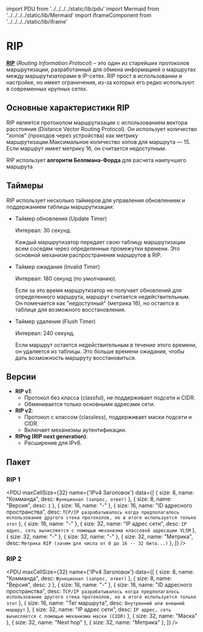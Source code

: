 import PDU from '../../../../static/lib/pdu'
import Mermaid from '../../../../static/lib/Mermaid'
import IframeComponent from '../../../../static/lib/iframe'

# RIP

**[RIP](https://www.youtube.com/watch?v=PfakLoNEmn0)** (*Routing Information Protocol*) – это один из старейших протоколов маршрутизации, разработанный для обмена информацией о маршрутах между маршрутизаторами в IP-сетях. RIP прост в использовании и настройке, но имеет ограничения, из-за которых его редко используют в современных крупных сетях.

## Основные характеристики RIP

RIP является протоколом маршрутизации с использованием вектора расстояния (Distance Vector Routing Protocol). Он использует количество "хопов" (проходов через устройства) как метрику маршрутизации.Максимальное количество хопов для маршрута — 15. Если маршрут имеет метрику 16, он считается недоступным. 

RIP использует **алгоритм Беллмана-Форда** для расчета наилучшего маршрута

## Таймеры

RIP использует несколько таймеров для управления обновлением и поддержанием таблицы маршрутизации:

- Таймер обновления (Update Timer)

    Интервал: 30 секунд.

    Каждый маршрутизатор передает свою таблицу маршрутизации всем соседям через определенные промежутки времени.
    Это основной механизм распространения маршрутов в RIP.
    
- Таймер ожидания (Invalid Timer)

    Интервал: 180 секунд (по умолчанию).

    Если за это время маршрутизатор не получает обновлений для определенного маршрута, маршрут считается недействительным.
    Он помечается как "недоступный" (метрика 16), но остается в таблице для возможного восстановления.


- Таймер удаления (Flush Timer)

    Интервал: 240 секунд.

    Если маршрут остается недействительным в течение этого времени, он удаляется из таблицы.
    Это больше времени ожидания, чтобы дать возможность маршруту восстановиться.

## Версии
   - **RIP v1**: 
     - Протокол без класса (classful), не поддерживает подсети и CIDR.
     - Обменивается только основными адресами сети.
   - **RIP v2**: 
     - Протокол с классом (classless), поддерживает маски подсети и CIDR.
     - Включает механизмы аутентификации.
   - **RIPng (RIP next generation)**: 
     - Расширение для IPv6.

## Пакет

### RIP 1
<PDU maxCellSize={32} name={'IPv4 Заголовок'} data={[
    { 
        size: 8, 
        name: "Комманда", 
        desc: `Функционал (запрос, ответ)`
    },
    { 
        size: 8, 
        name: "Версия", 
        desc: `1`
    },
    { 
        size: 16, 
        name: "-"
    },
    { 
        size: 16, 
        name: "ID адресного пространства", 
        desc: `TCP/IP разрабатывалось когда предполагалось использование другого стека протоколов, но в итоге используется только этот`
    },
    { 
        size: 16, 
        name: "-"
    },
    { 
        size: 32, 
        name: "IP адрес сети", 
        desc: `IP адрес, сеть вычисляется с помощью механизма классовой адресации VLSM`
    },
    { 
        size: 32, 
        name: "-"
    },
    { 
        size: 32, 
        name: "-"
    },
    { 
        size: 32, 
        name: "Метрика", 
        desc: `Метрика RIP (зачем для числа от 0 до 16 -- 32 бита...)`
    },
]} />

### RIP 2
<PDU maxCellSize={32} name={'IPv4 Заголовок'} data={[
    { 
        size: 8, 
        name: "Комманда", 
        desc: `Функционал (запрос, ответ)`
    },
    { 
        size: 8, 
        name: "Версия", 
        desc: `2`
    },
    { 
        size: 16, 
        name: "-"
    },
    { 
        size: 16, 
        name: "ID адресного пространства", 
        desc: `TCP/IP разрабатывалось когда предполагалось использование другого стека протоколов, но в итоге используется только этот`
    },
    { 
        size: 16, 
        name: "Тег маршрута",
        desc: `Внутренний или внешний маршрут`
    },
    { 
        size: 32, 
        name: "IP адрес сети", 
        desc: `IP адрес, сеть вычисляется с помощью механизма маски (CIDR)`
    },
    { 
        size: 32, 
        name: "Маска"
    },
    { 
        size: 32, 
        name: "Next hop"
    },
    { 
        size: 32, 
        name: "Метрика"
    },
]} />